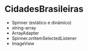 # CidadesBrasileiras
- Spinner (estático e dinâmico)
- string-array
- ArrayAdapter<CharSequence>
- Spinner.onItemSelectedListener
- ImageView
